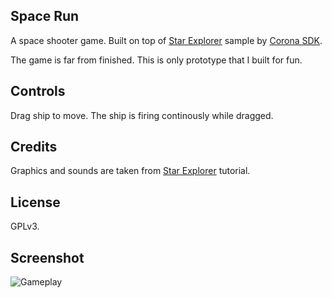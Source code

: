 ## Space Run

A space shooter game. Built on top of [Star Explorer][1] sample by [Corona SDK][2].

The game is far from finished. This is only prototype that I built for fun.

## Controls

Drag ship to move. The ship is firing continously while dragged.

## Credits

Graphics and sounds are taken from [Star Explorer][1] tutorial.

## License

GPLv3.

## Screenshot

![Gameplay](./blob/master/game.gif)

[1]: https://docs.coronalabs.com/guide/programming/01/index.html
[2]: https://coronalabs.com/
